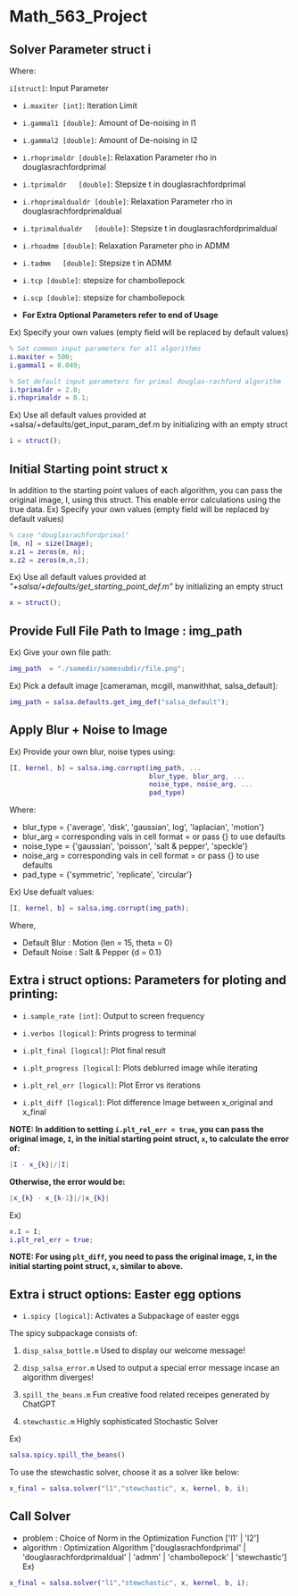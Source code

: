 # Math_563_Project
## Solver Parameter struct i
Where:

```i[struct]```: Input Parameter
   - ```i.maxiter [int]```: Iteration Limit
   - ```i.gammal1 [double]```: Amount of De-noising in l1
   - ```i.gammal2 [double]```: Amount of De-noising in l2
    
   - ```i.rhoprimaldr [double]```: Relaxation Parameter rho in douglasrachfordprimal
   - ```i.tprimaldr   [double]```: Stepsize t in douglasrachfordprimal
    
   - ```i.rhoprimaldualdr [double]```: Relaxation Parameter rho in douglasrachfordprimaldual
   - ```i.tprimaldualdr   [double]```: Stepsize t in douglasrachfordprimaldual
    
   - ```i.rhoadmm [double]```: Relaxation Parameter pho in ADMM
   - ```i.tadmm   [double]```: Stepsize t in ADMM
    
   - ```i.tcp [double]```: stepsize for chambollepock
   - ```i.scp [double]```: stepsize for chambollepock

   - **For Extra Optional Parameters refer to end of Usage**

Ex) Specify your own values (empty field will be replaced by default values)
```matlab
% Set common input parameters for all algorithms
i.maxiter = 500;
i.gammal1 = 0.049;

% Set default input parameters for primal douglas-rachford algorithm
i.tprimaldr = 2.0;
i.rhoprimaldr = 0.1;
```

Ex) Use all default values provided at +salsa/+defaults/get_input_param_def.m
by initializing with an empty struct
```matlab
i = struct();
```


## Initial Starting point struct x
In addition to the starting point values of each algorithm, you can pass the original image, 
I, using this struct. This enable error calculations using the true data.
Ex) Specify your own values (empty field will be replaced by default values)
```matlab
% case "douglasrachfordprimal"
[m, n] = size(Image);
x.z1 = zeros(m, n);
x.z2 = zeros(m,n,3);
```

Ex) Use all default values provided at _"+salsa/+defaults/get_starting_point_def.m"_ by initializing an empty struct
```matlab
x = struct();
```
  
  
## Provide Full File Path to Image : img_path      
Ex) Give your own file path:
```matlab
img_path  = "./somedir/somesubdir/file.png";
```

Ex) Pick a default image [cameraman, mcgill, manwithhat, salsa_default]:
```matlab
img_path = salsa.defaults.get_img_def("salsa_default");
```


## Apply Blur + Noise to Image
Ex) Provide your own blur, noise types using:
```matlab
[I, kernel, b] = salsa.img.corrupt(img_path, ...
                                   blur_type, blur_arg, ...
                                   noise_type, noise_arg, ...
                                   pad_type)
```
Where:
- blur_type = {'average', 'disk', 'gaussian', log', 'laplacian', 'motion'}
- blur_arg  = corresponding vals in cell format
            = or pass {} to use defaults
- noise_type = {'gaussian', 'poisson', 'salt & pepper', 'speckle'}
- noise_arg  = corresponding vals in cell format
             = or pass {} to use defaults
- pad_type = {'symmetric', 'replicate', 'circular'}

Ex) Use defualt values:
```matlab
[I, kernel, b] = salsa.img.corrupt(img_path);
```

Where, 
- Default Blur  : Motion {len = 15, theta = 0}
- Default Noise : Salt & Pepper {d = 0.1}


## Extra i struct options: Parameters for ploting and printing: 
- ```i.sample_rate [int]```: Output to screen frequency
- ```i.verbos [logical]```: Prints progress to terminal
    
- ```i.plt_final [logical]```: Plot final result
- ```i.plt_progress [logical]```: Plots deblurred image while iterating
- ```i.plt_rel_err [logical]```: Plot Error vs iterations
- ```i.plt_diff [logical]```: Plot difference Image between x_original and x_final
    
**NOTE: In addition to setting ```i.plt_rel_err = true```, you can pass
        the original image, ```I```, in the initial starting point struct, ```x```, to
        calculate the error of:**
```matlab
|I - x_{k}|/|I| 
 ```
**Otherwise, the error would be:**
```matlab
|x_{k} - x_{k-1}|/|x_{k}|
```
Ex) 
```matlab
x.I = I;
i.plt_rel_err = true;
```
        
**NOTE: For using ```plt_diff```, you need to pass the original image, ```I```,
        in the initial starting point struct, ```x```, similar to above.**


## Extra i struct options: Easter egg options
- ```i.spicy [logical]```: Activates a Subpackage of easter eggs 

The spicy subpackage consists of:
1) ```disp_salsa_bottle.m```
   Used to display our welcome message!

2) ```disp_salsa_error.m```
   Used to output a special error message incase an algorithm
   diverges!

3) ```spill_the_beans.m```
   Fun creative food related receipes generated by ChatGPT

4) ```stewchastic.m```
   Highly sophisticated Stochastic Solver

Ex) 
```matlab
salsa.spicy.spill_the_beans()
```
To use the stewchastic solver, choose it as a solver like
below:
```matlab
x_final = salsa.solver("l1","stewchastic", x, kernel, b, i);
```


## Call Solver
- problem : Choice of Norm in the Optimization Function ['l1' | 'l2']                
- algorithm : Optimization Algorithm ['douglasrachfordprimal'     |
                                      'douglasrachfordprimaldual' |
                                      'admm'                      |
                                      'chambollepock'             |
                                      'stewchastic']
Ex)
```matlab
x_final = salsa.solver("l1","stewchastic", x, kernel, b, i);
```
